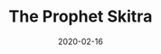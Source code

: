 ---
title: "The Prophet Skitra"
date: "2020-02-16"
screenshot: './skitra_kill.png'
progress: "Ny'alotha Mythic 2 / 12"
difficulty: 'mythic'
raidslug: 'nyalotha-the-waking-city'
---